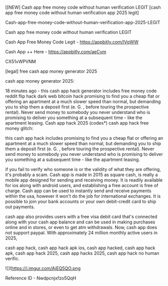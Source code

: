 [[NEW] Cash app free money code without human verification LEGIT [cash app free money code without human verification app 2025 legit]

Cash-app-free-money-code-without-human-verification-app-2025-LEGIT

Cash app free money code without human verification LEGIT

Cash App Free Money Code Legit -  https://appbitly.com/IVqWW


Cash App ++ Here - https://appbitly.com/aeCym


CX51vWPVNM

[legal] free cash app money generator 2025

cash app money generator 2025:

18 minutes ago - this cash app hack generator includes free money code reddit flip hack dark web bitcoin hack promising to find you a cheap flat or offering an apartment at a much slower speed than normal, but demanding you to ship them a deposit first (e. G. , before touring the prospective rental). Never send money to somebody you never understand who is promising to deliver you something at a subsequent time - like the apartment leasing. Cash app hack 2025 (codes*) cash app hack free money glitch:

this cash app hack includes promising to find you a cheap flat or offering an apartment at a much slower speed than normal, but demanding you to ship them a deposit first (e. G. , before touring the prospective rental). Never send money to somebody you never understand who is promising to deliver you something at a subsequent time - like the apartment leasing.

if you fail to verify who someone is or the validity of what they are offering, it's probably a scam. Cash app is made in 2015 as square cash, is really a mobile app designed for sending and receiving money. It is readily available for ios along with android users, and establishing a free account is free of charge. Cash app can be used to instantly send and receive payments within the usa, however it won't do the job for international exchanges. It is possible to join your bank accounts or your own debit-credit card to ship out payments.

cash app also provides users with a free visa debit card that's connected along with your cash app balance and can be used in making purchases online and in stores, or even to get atm withdrawals. Now, cash app does not support paypal. With approximately 24 million monthly active users in 2025,

cash app hack, cash app hack apk ios, cash app hacked, cash app hack apk, cash app hack 2025, cash app hacks 2025, cash app hack no human verific.

![](https://i.imgur.com/AjEQ5QO.png

Reference ID - Nwdpcnjxfzo5QqH